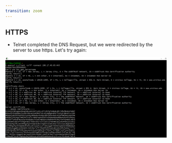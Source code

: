 ```yaml
---
transition: zoom
---
```


## HTTPS

- Telnet completed the DNS Request, but we were redirected by the server to use https.  Let's try again:

![HTTPS Request with Telnet](./images/telnet-https-request-1.png)
